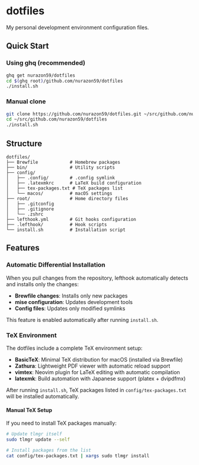 # dotfiles

My personal development environment configuration files.

## Quick Start

### Using ghq (recommended)

```bash
ghq get nurazon59/dotfiles
cd $(ghq root)/github.com/nurazon59/dotfiles
./install.sh
```

### Manual clone

```bash
git clone https://github.com/nurazon59/dotfiles.git ~/src/github.com/nurazon59/dotfiles
cd ~/src/github.com/nurazon59/dotfiles
./install.sh
```

## Structure

```
dotfiles/
├── Brewfile            # Homebrew packages
├── bin/                # Utility scripts
├── config/
│   ├── .config/        # .config symlink
│   ├── .latexmkrc      # LaTeX build configuration
│   ├── tex-packages.txt # TeX packages list
│   └── macos/          # macOS settings
├── root/               # Home directory files
│   ├── .gitconfig
│   ├── .gitignore
│   └── .zshrc
├── lefthook.yml        # Git hooks configuration
├── .lefthook/          # Hook scripts
└── install.sh          # Installation script
```

## Features

### Automatic Differential Installation

When you pull changes from the repository, lefthook automatically detects and installs only the changes:

- **Brewfile changes**: Installs only new packages
- **mise configuration**: Updates development tools
- **Config files**: Updates only modified symlinks

This feature is enabled automatically after running `install.sh`.

### TeX Environment

The dotfiles include a complete TeX environment setup:

- **BasicTeX**: Minimal TeX distribution for macOS (installed via Brewfile)
- **Zathura**: Lightweight PDF viewer with automatic reload support
- **vimtex**: Neovim plugin for LaTeX editing with automatic compilation
- **latexmk**: Build automation with Japanese support (platex + dvipdfmx)

After running `install.sh`, TeX packages listed in `config/tex-packages.txt` will be installed automatically.

#### Manual TeX Setup

If you need to install TeX packages manually:

```bash
# Update tlmgr itself
sudo tlmgr update --self

# Install packages from the list
cat config/tex-packages.txt | xargs sudo tlmgr install
```

